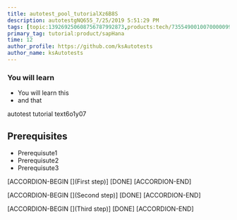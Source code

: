 ```yaml
---
title: autotest_pool_tutorialXz6B8S
description: autotestgNQ655_7/25/2019 5:51:29 PM
tags: [topic:139269250608756787992873,products:tech/73554900100700000996,tutorial:experience/advanced]
primary_tag: tutorial:product/sapHana
time: 12
author_profile: https://github.com/ksAutotests
author_name: ksAutotests
---
```

### You will learn
- You will learn this
- and that

autotest tutorial text6o1y07

## Prerequisites
- Prerequisute1
- Prerequisute2
- Prerequisute3

[ACCORDION-BEGIN [](First step)]
[DONE]
[ACCORDION-END]

[ACCORDION-BEGIN [](Second step)]
[DONE]
[ACCORDION-END]

[ACCORDION-BEGIN [](Third step)]
[DONE]
[ACCORDION-END]

